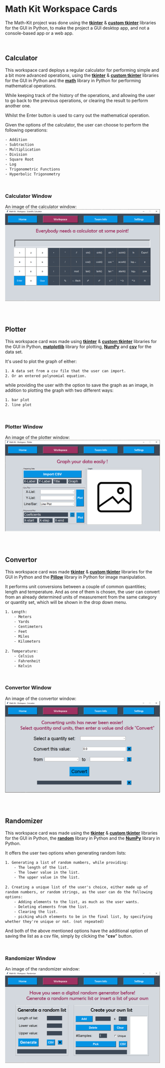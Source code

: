 # **Math Kit Workspace Cards**


The Math-Kit project was done using the [**tkinter**](https://docs.python.org/3/library/tkinter.html) & [**custom tkinter**](https://github.com/TomSchimansky/CustomTkinter) libraries for the GUI in Python, to make the project a GUI desktop app, and not a console-based app or a web app.

<br>

## **Calculator**

This workspace card deploys a regular calculator for performing simple and a bit more advanced operations, using the [**tkinter**](https://docs.python.org/3/library/tkinter.html) & [**custom tkinter**](https://github.com/TomSchimansky/CustomTkinter) libraries for the GUI in Python and the [**math**](https://docs.python.org/3/library/math.html) library in Python for performing mathematical operations.

While keeping track of the history of the operations, and allowing the user to go back to the previous operations, or clearing the result to perform another one.

Whilst the Enter button is used to carry out the mathematical operation.

Given the options of the calculator, the user can choose to perform the following operations:

    - Addition
    - Subtraction
    - Multiplication
    - Division
    - Square Root
    - Log
    - Trigonometric Functions
    - Hyperbolic Trigonometry

<br>

### **Calculator Window**

An image of the calculator window:
![Calculator Window](math_kit\assets\wire_frames\calculator.PNG)


<br>

<br>


## **Plotter**

This workspace card was made using [**tkinter**](https://docs.python.org/3/library/tkinter.html) & [**custom tkinter**](https://github.com/TomSchimansky/CustomTkinter) libraries for the GUI in Python, [**matplotlib**](https://matplotlib.org/) library for plotting, [**NumPy**](https://www.dataquest.io/blog/numpy-tutorial-python/) and [**csv**](https://docs.python.org/3/library/csv.html) for the data set.


It's used to plot the graph of either:
   
    1. A data set from a csv file that the user can import.
    2. Or an entered polynomial equation.

while providing the user with the option to save the graph as an image, in addition to plotting the graph with two different ways:

    1. bar plot
    2. line plot


<br>


### **Plotter Window**

An image of the plotter window:
![Plotter Window](math_kit\assets\wire_frames\plotter.PNG)


<br>

<br>

## **Convertor**

This workspace card was made [**tkinter**](https://docs.python.org/3/library/tkinter.html) & [**custom tkinter**](https://github.com/TomSchimansky/CustomTkinter) libraries for the GUI in Python and the [**Pillow**](https://github.com/python-pillow/Pillow) library in Python for image manipulation.

It performs unit conversions between a couple of common quantities; length and temperature. And as one of them is chosen, the user can convert from an already determined units of measurement from the same category or quantity set, which will be shown in the drop down menu.
```
1. Length:
    - Meters
    - Yards
    - Centimeters
    - Feet
    - Miles
    - Kilometers

2. Temperature:
    - Celsius
    - Fahrenheit
    - Kelvin
```


<br>


### **Convertor Window**

An image of the convertor window:
![Convertor Window](math_kit\assets\wire_frames\convertor.PNG)


<br>

<br>


## **Randomizer**

This workspace card was made using the [**tkinter**](https://docs.python.org/3/library/tkinter.html) & [**custom tkinter**](https://github.com/TomSchimansky/CustomTkinter) libraries for the GUI in Python, the [**random**](https://docs.python.org/3/library/random.html) library in Python and the [**NumPy**](https://www.dataquest.io/blog/numpy-tutorial-python/) library in Python.

It offers the user two options when generating random lists:
```
1. Generating a list of random numbers, while providing:
    - The length of the list.
    - The lower value in the list.
    - The upper value in the list.

2. Creating a unique list of the user's choice, either made up of random numbers, or random strings, as the user can do the following options:
    - Adding elements to the list, as much as the user wants.
    - Deleting elements from the list.
    - Clearing the list.
    - picking which elements to be in the final list, by specifying whether they're unique or not. (not repeated)
```

And both of the above mentioned options have the additional option of saving the list as a csv file, simply by clicking the "**csv**" button.

<br>

### **Randomizer Window**

An image of the randomizer window:
![Randomizer Window](math_kit\assets\wire_frames\randomizer.PNG)










